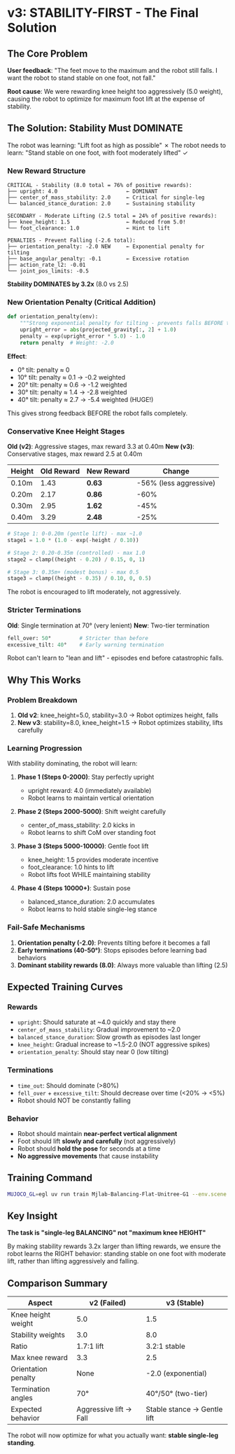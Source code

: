 # v3: STABILITY-FIRST - The Final Solution

## The Core Problem

**User feedback**: "The feet move to the maximum and the robot still falls. I want the robot to stand stable on one foot, not fall."

**Root cause**: We were rewarding knee height too aggressively (5.0 weight), causing the robot to optimize for maximum foot lift at the expense of stability.

## The Solution: Stability Must DOMINATE

The robot was learning: "Lift foot as high as possible" ✗
The robot needs to learn: "Stand stable on one foot, with foot moderately lifted" ✓

### New Reward Structure

```
CRITICAL - Stability (8.0 total = 76% of positive rewards):
├── upright: 4.0                      ← DOMINANT
├── center_of_mass_stability: 2.0     ← Critical for single-leg
└── balanced_stance_duration: 2.0     ← Sustaining stability

SECONDARY - Moderate Lifting (2.5 total = 24% of positive rewards):
├── knee_height: 1.5                  ← Reduced from 5.0!
└── foot_clearance: 1.0               ← Hint to lift

PENALTIES - Prevent Falling (-2.6 total):
├── orientation_penalty: -2.0 NEW     ← Exponential penalty for tilting
├── base_angular_penalty: -0.1        ← Excessive rotation
├── action_rate_l2: -0.01
└── joint_pos_limits: -0.5
```

**Stability DOMINATES by 3.2x** (8.0 vs 2.5)

### New Orientation Penalty (Critical Addition)

```python
def orientation_penalty(env):
    """Strong exponential penalty for tilting - prevents falls BEFORE they happen"""
    upright_error = abs(projected_gravity[:, 2] + 1.0)
    penalty = exp(upright_error * 5.0) - 1.0
    return penalty  # Weight: -2.0
```

**Effect**:
- 0° tilt: penalty ≈ 0
- 10° tilt: penalty ≈ 0.1 → -0.2 weighted
- 20° tilt: penalty ≈ 0.6 → -1.2 weighted  
- 30° tilt: penalty ≈ 1.4 → -2.8 weighted
- 40° tilt: penalty ≈ 2.7 → -5.4 weighted (HUGE!)

This gives strong feedback BEFORE the robot falls completely.

### Conservative Knee Height Stages

**Old (v2)**: Aggressive stages, max reward 3.3 at 0.40m
**New (v3)**: Conservative stages, max reward 2.5 at 0.40m

| Height | Old Reward | **New Reward** | Change |
|--------|-----------|----------------|--------|
| 0.10m  | 1.43      | **0.63**       | -56% (less aggressive) |
| 0.20m  | 2.17      | **0.86**       | -60% |
| 0.30m  | 2.95      | **1.62**       | -45% |
| 0.40m  | 3.29      | **2.48**       | -25% |

```python
# Stage 1: 0-0.20m (gentle lift) - max ~1.0
stage1 = 1.0 * (1.0 - exp(-height / 0.10))

# Stage 2: 0.20-0.35m (controlled) - max 1.0
stage2 = clamp((height - 0.20) / 0.15, 0, 1)

# Stage 3: 0.35m+ (modest bonus) - max 0.5
stage3 = clamp((height - 0.35) / 0.10, 0, 0.5)
```

The robot is encouraged to lift moderately, not aggressively.

### Stricter Terminations

**Old**: Single termination at 70° (very lenient)
**New**: Two-tier termination

```python
fell_over: 50°         # Stricter than before
excessive_tilt: 40°    # Early warning termination
```

Robot can't learn to "lean and lift" - episodes end before catastrophic falls.

## Why This Works

### Problem Breakdown

1. **Old v2**: knee_height=5.0, stability=3.0 → Robot optimizes height, falls
2. **New v3**: stability=8.0, knee_height=1.5 → Robot optimizes stability, lifts carefully

### Learning Progression

With stability dominating, the robot will learn:

1. **Phase 1 (Steps 0-2000)**: Stay perfectly upright
   - upright reward: 4.0 (immediately available)
   - Robot learns to maintain vertical orientation
   
2. **Phase 2 (Steps 2000-5000)**: Shift weight carefully
   - center_of_mass_stability: 2.0 kicks in
   - Robot learns to shift CoM over standing foot
   
3. **Phase 3 (Steps 5000-10000)**: Gentle foot lift
   - knee_height: 1.5 provides moderate incentive
   - foot_clearance: 1.0 hints to lift
   - Robot lifts foot WHILE maintaining stability
   
4. **Phase 4 (Steps 10000+)**: Sustain pose
   - balanced_stance_duration: 2.0 accumulates
   - Robot learns to hold stable single-leg stance

### Fail-Safe Mechanisms

1. **Orientation penalty (-2.0)**: Prevents tilting before it becomes a fall
2. **Early terminations (40-50°)**: Stops episodes before learning bad behaviors
3. **Dominant stability rewards (8.0)**: Always more valuable than lifting (2.5)

## Expected Training Curves

### Rewards
- `upright`: Should saturate at ~4.0 quickly and stay there
- `center_of_mass_stability`: Gradual improvement to ~2.0
- `balanced_stance_duration`: Slow growth as episodes last longer
- `knee_height`: Gradual increase to ~1.5-2.0 (NOT aggressive spikes)
- `orientation_penalty`: Should stay near 0 (low tilting)

### Terminations
- `time_out`: Should dominate (>80%)
- `fell_over` + `excessive_tilt`: Should decrease over time (<20% → <5%)
- Robot should NOT be constantly falling

### Behavior
- Robot should maintain **near-perfect vertical alignment**
- Foot should lift **slowly and carefully** (not aggressively)
- Robot should **hold the pose** for seconds at a time
- **No aggressive movements** that cause instability

## Training Command

```bash
MUJOCO_GL=egl uv run train Mjlab-Balancing-Flat-Unitree-G1 --env.scene.num-envs 4096
```

## Key Insight

**The task is "single-leg BALANCING" not "maximum knee HEIGHT"**

By making stability rewards 3.2x larger than lifting rewards, we ensure the robot learns the RIGHT behavior: standing stable on one foot with moderate lift, rather than lifting aggressively and falling.

## Comparison Summary

| Aspect | v2 (Failed) | v3 (Stable) |
|--------|-------------|-------------|
| Knee height weight | 5.0 | 1.5 |
| Stability weights | 3.0 | 8.0 |
| Ratio | 1.7:1 lift | 3.2:1 stable |
| Max knee reward | 3.3 | 2.5 |
| Orientation penalty | None | -2.0 (exponential) |
| Termination angles | 70° | 40°/50° (two-tier) |
| Expected behavior | Aggressive lift → Fall | Stable stance → Gentle lift |

The robot will now optimize for what you actually want: **stable single-leg standing**.


